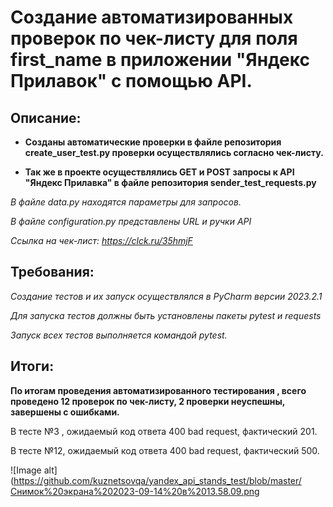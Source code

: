 # Создание автоматизированных проверок по чек-листу для поля first_name  в приложении "Яндекс Прилавок" с помощью API.

 ## Описание:
- **Созданы автоматические проверки в файле репозитория create_user_test.py проверки осуществлялись согласно чек-листу.**

- **Так же в проекте осуществлялись GET и POST запросы к API "Яндекс Прилавка" в файле репозитория sender_test_requests.py**

*В файле data.py находятся параметры для запросов.*

*В файле configuration.py представлены URL и ручки API*

*Ссылка на чек-лист: https://clck.ru/35hmjF*
## Требования:
*Создание тестов и их запуск осуществлялся в PyCharm версии 2023.2.1*

*Для запуска тестов должны быть установлены пакеты pytest и requests*

*Запуск всех тестов выполняется командой pytest.*

## Итоги:
**По итогам проведения автоматизированного тестирования , всего проведено 12 проверок по чек-листу, 2 проверки неуспешны, завершены с ошибками.** 

В тесте №3 , ожидаемый код ответа 400 bad request, фактический 201. 

В тесте №12, ожидаемый код ответа 400 bad request, фактический 500.

![Image alt](https://github.com/kuznetsovqa/yandex_api_stands_test/blob/master/Снимок%20экрана%202023-09-14%20в%2013.58.09.png

